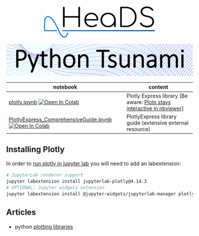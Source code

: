 <p align="center">
  <img src="../figures/HeaDS_logo_large_withTitle.png" width="300">
</p>
<p align="center">
  <img src="../figures/tsunami_logo.PNG" width="600">

notebook             | content
----                 | ------
[plotly.ipynb](plotly.ipynb) [![Open In Colab](https://colab.research.google.com/assets/colab-badge.svg)](https://colab.research.google.com/github/Center-for-Health-Data-Science/PythonTsunami/blob/2024_april/Visualizations/plotly.ipynb)| Plotly Express library [Be aware: [Plots stays interactive in nbviewer](https://nbviewer.org/github/Center-for-Health-Data-Science/PythonTsunami/blob/2024_april/Visualizations/plotly.ipynb#Bar-Charts)]
[PlotlyExpress_ComprehensiveGuide.ipynb](PlotlyExpress_ComprehensiveGuide.ipynb) [![Open In Colab](https://colab.research.google.com/assets/colab-badge.svg)](https://colab.research.google.com/github/Center-for-Health-Data-Science/PythonTsunami/blob/2024_april/Visualizations/PlotlyExpress_ComprehensiveGuide.ipynb)| PlotlyExpress library guide (extensive external resource)

## Installing Plotly

In order to [run plotly in jupyter lab](https://plotly.com/python/getting-started/#jupyterlab-support) you will need to add an labextension:

```bash
# JupyterLab renderer support
jupyter labextension install jupyterlab-plotly@4.14.3
# OPTIONAL: Jupyter widgets extension
jupyter labextension install @jupyter-widgets/jupyterlab-manager plotlywidget@4.14.3
```

## Articles

- python [plotting libraries](https://pbpython.com/python-vis-flowchart.html)
